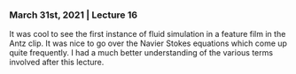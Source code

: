### March 31st, 2021 | Lecture 16
It was cool to see the first instance of fluid simulation in a feature film in the Antz clip. It was nice to go over the Navier Stokes equations which come up quite frequently. I had a much better understanding of the various terms involved after this lecture.
